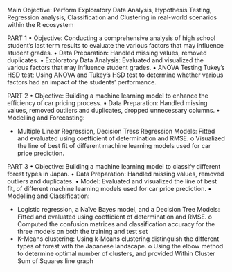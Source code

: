 Main Objective: Perform Exploratory Data Analysis, Hypothesis Testing, Regression analysis, Classification and Clustering in real-world scenarios within the R ecosystem

PART 1
•  Objective: Conducting a comprehensive analysis of high school student’s last term results to evaluate the various factors that may influence student grades.
•  Data Preparation: Handled missing values, removed duplicates.
•  Exploratory Data Analysis: Evaluated and visualized the various factors that may influence student grades.
•  ANOVA Testing Tukey’s HSD test: Using ANOVA and Tukey’s HSD test to determine whether various factors had an impact of the students’ performance.

PART 2
•  Objective: Building a machine learning model to enhance the efficiency of car pricing process.
•  Data Preparation: Handled missing values, removed outliers and duplicates, dropped unnecessary columns.
•  Modelling and Forecasting:
-	Multiple Linear Regression, Decision Tress Regression Models: Fitted and evaluated using coefficient of determination and RMSE.
o	Visualized the line of best fit of different machine learning models used for car price prediction.

PART 3
•  Objective: Building a machine learning model to classify different forest types in Japan.
•  Data Preparation: Handled missing values, removed outliers and duplicates.
•  Model: Evaluated and visualized the line of best fit, of different machine learning models used for car price prediction.
•  Modelling and Classification:
-	Logistic regression, a Naïve Bayes model, and a Decision Tree Models: Fitted and evaluated using coefficient of determination and RMSE.
o	Computed the confusion matrices and classification accuracy for the three models on both the training and test set
-	K-Means clustering: Using k-Means clustering distinguish the different types of forest with the Japanese landscape.
o	Using the elbow method to determine optimal number of clusters, and provided Within Cluster Sum of Squares line graph

